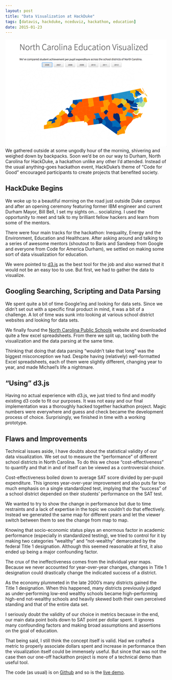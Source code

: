 ```yaml
---
layout: post
title: "Data Visualization at HackDuke"
tags: [datavis, hackduke, nceduviz, hackathon, education]
date: 2015-01-23
---
```

![Screenshot of data viz](/images/nceduvis-screenshot.png)
We gathered outside at some ungodly hour of the morning, shivering and weighed
down by backpacks. Soon we&rsquo;d be on our way to Durham, North Carolina for
HackDuke, a hackathon unlike any other I&rsquo;d attended. Instead of the usual
anything-goes hackathon event, HackDuke&rsquo;s theme of &ldquo;Code for Good&rdquo;
encouraged participants to create projects that benefited society.

## HackDuke Begins

We woke up to a beautiful morning on the road just outside Duke campus and
after an opening ceremony featuring former IBM engineer and current Durham
Mayor, Bill Bell, I set my sights on&hellip; socializing. I used the opportunity
to meet and talk to my brilliant fellow hackers and learn from some of the
mentors.

There were four main tracks for the hackathon: Inequality, Energy and the
Environment, Education and Healthcare. After asking around and talking to a
series of awesome mentors (shoutout to Baris and Sandeep from Google and
everyone from Code for America Durham), we settled on making some sort of data
visualization for education.

We were pointed to [d3.js](http://d3js.org/) as the best tool for the job and
also warned that it would not be an easy too to use. But first, we had to gather
the data to visualize.

## Googling Searching, Scripting and Data Parsing

We spent quite a bit of time Google&rsquo;ing and looking for data sets.
Since we didn&rsquo;t set out with a specific final product in mind, it was a
bit of a challenge. A lot of time was sunk into looking at various school
district websites and looking for data sets.

We finally found the [North Carolina Public Schools](http://www.ncpublicschools.org/)
website and downloaded quite a few excel spreadsheets. From there we split
up, tackling both the visualization and the data parsing at the same time.

Thinking that doing that data parsing &ldquo;wouldn&rsquo;t take that
long&rdquo; was the biggest misconception we had. Despite having (relatively)
well-formatted Excel spreadsheets, each of them were slightly different,
changing year to year, and made Michael&rsquo;s life a nightmare.

## &ldquo;Using&rdquo; d3.js

Having no actual experience with d3.js, we just tried to find and modify
existing d3 code to fit our purposes. It was not easy and our final
implementation was a thoroughly hacked together hackathon project. Magic numbers
were everywhere and guess and check became the development process of choice.
Surprisingly, we finished in time with a working prototype.

## Flaws and Improvements

Technical issues aside, I have doubts about the statistical validity of our
data visualization. We set out to measure the &ldquo;performance&rdquo; of
different school districts in North Carolina. To do this we chose
&ldquo;cost-effectiveness&rdquo; to quantify and that in and of itself can be
viewed as a controversial choice.

Cost-effectiveness boiled down to average SAT score divided by per-pupil
expenditure. This ignores year-over-year improvement and also puts far too much
emphasis on a single standardized test, implying that the &ldquo;success&rdquo;
of a school district depended on their students&rsquo; performance on the SAT
test.

We wanted to try to show the change in performance but due to time restraints
and a lack of expertise in the topic we couldn&rsquo;t do that effectively.
Instead we generated the same map for different years and let the viewer
switch between them to see the change from map to map.

Knowing that socio-economic status plays an enormous factor in academic
performance (especially in standardized testing), we tried to control for it
by making two categories &ldquo;wealthy&rdquo; and &ldquo;not-wealthy&rdquo;
demarcated by the federal Title 1 designation. Although this seemed reasonable
at first, it also ended up being a major confounding factor.

The crux of the ineffectiveness comes from the individual year maps.
Because we never accounted for year-over-year changes, changes in Title 1
designation could drastically change the indicated success of a district.

As the economy plummeted in the late 2000&rsquo;s many districts gained the
Title 1 designation. When this happened, many districts previously judged as
under-performing low-end wealthy schools became high-performing high-end
not-wealthy schools and heavily skewed both their own perceived standing and
that of the entire data set.

I seriously doubt the validity of our choice in metrics because in the end, our main data point boils down to SAT point per dollar spent. It ignores many
confounding factors and making broad assumptions and assertions on the goal of
education.

That being said, I still think the concept itself is valid. Had we crafted
a metric to properly associate dollars spent and increase in performance then
the visualization itself could be immensely useful. But since that was not the
case then our one-off hackathon project is more of a technical demo than
useful tool.

The code (as usual) is on [Github](https://github.com/alternativeheroes/nceduviz) and so is the [live demo](https://alternativeheroes.github.io/nceduviz).

<!--

# Outline

<intro>

we brainstormed and met some cool people (sandeep and baris from google, code
for america - durham mentors)

 1. decided on data visualization - thought it would be ez - d3.js... hard
 2. need to tell a story with the interactive
 3. chose education as our topic (seemed to have lots of data)
 4. looking for data (semi difficult) - lots of googling, lots of scripting
 5. d3.js magic - used and hacked/modified example code
 6. *working* demo
 7. flaws in analysis
   - gaps in data and inaccurate representation of abnormal school districts
   - statistical badness
   - use of standardized testing as metric
   - no use of growth year-over-year
 8. ways to improve
   - fix above flaws
   - more in depth data about each district (labeling)

-->
